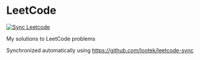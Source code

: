 # LeetCode
[![Sync Leetcode](https://github.com/lootek/leetcode/actions/workflows/sync_leetcode.yml/badge.svg)](https://github.com/lootek/leetcode/actions/workflows/sync_leetcode.yml)

My solutions to LeetCode problems

Synchronized automatically using https://github.com/lootek/leetcode-sync

